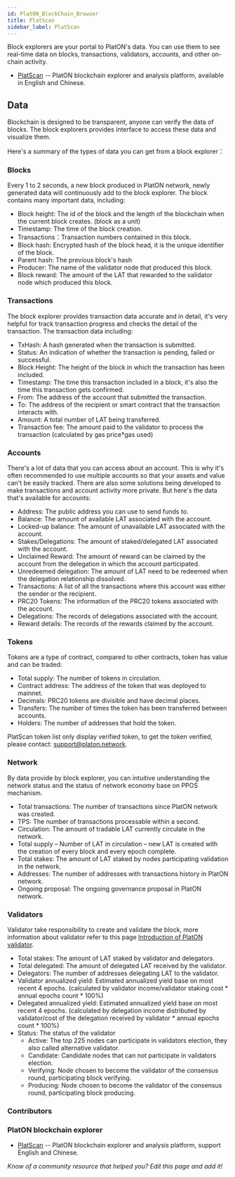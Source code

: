 ```yaml
---
id: PlatON_BlockChain_Browser
title: PlatScan
sidebar_label: PlatScan
---
```


Block explorers are your portal to PlatON's data. You can use them to see real-time data on blocks, transactions, validators, accounts, and other on-chain activity.

- [PlatScan](https://scan.platon.network) -- PlatON blockchain explorer and analysis platform, available in English and Chinese.

## Data

Blockchain is designed to be transparent, anyone can verify the data of blocks. The block explorers provides interface to access these data and visualize them.

Here's a summary of the types of data you can get from a block explorer：

### Blocks

Every 1 to 2 seconds, a new block produced in PlatON network, newly generated data will continuously add to the block explorer. The block contains many important data, including:

- Block height: The id of the block and the length of the blockchain when the current block creates. (block as a unit)
- Timestamp: The time of the block creation.
- Transactions：Transaction numbers contained in this block.
- Block hash: Encrypted hash of the block head, it is the unique identifier of the block.
- Parent hash: The previous block's hash
- Producer: The name of the validator node that produced this block.
- Block reward: The amount of the LAT that rewarded to the validator node which produced this block.

### Transactions

The block explorer provides transaction data accurate and in detail, it's very helpful for track transaction progress and checks the detail of the transaction. The transaction data including:

- TxHash: A hash generated when the transaction is submitted.
- Status: An indication of whether the transaction is pending, failed or successful.
- Block Height: The height of the block in which the transaction has been included.
- Timestamp: The time this transaction included in a block, it's also the time this transaction gets confirmed.
- From: The address of the account that submitted the transaction.
- To: The address of the recipient or smart contract that the transaction interacts with.
- Amount: A total number of LAT being transferred.
- Transaction fee: The amount paid to the validator to process the transaction (calculated by gas price*gas used)

### Accounts

There's a lot of data that you can access about an account. This is why it's often recommended to use multiple accounts so that your assets and value can't be easily tracked. There are also some solutions being developed to make transactions and account activity more private. But here's the data that's available for accounts:

- Address: The public address you can use to send funds to.
- Balance: The amount of available LAT associated with the account.
- Locked-up balance: The amount of unavailable LAT associated with the account.
- Stakes/Delegations: The amount of staked/delegated LAT associated with the account.
- Unclaimed Reward: The amount of reward can be claimed by the account from the delegation in which the account participated.
- Unredeemed delegation: The amount of LAT need to be redeemed when the delegation relationship dissolved.
- Transactions: A list of all the transactions where this account was either the sender or the recipient.
- PRC20 Tokens: The information of the PRC20 tokens associated with the account.
- Delegations: The records of delegations associated with the account.
- Reward details: The records of the rewards claimed by the account.

### Tokens

Tokens are a type of contract, compared to other contracts, token has value and can be traded:

- Total supply: The number of tokens in circulation.
- Contract address: The address of the token that was deployed to mainnet.
- Decimals: PRC20 tokens are divisible and have decimal places.
- Transfers: The number of times the token has been transferred between accounts.
- Holders: The number of addresses that hold the token.

PlatScan token list only display verified token, to get the token verified, please contact: [support@platon.network](mailto:support@platon.network).

### Network

By data provide by block explorer, you can intuitive understanding the network status and the status of network economy base on PPOS mechanism.

- Total transactions: The number of transactions since PlatON network was created.
- TPS: The number of transactions processable within a second.
- Circulation: The amount of tradable LAT currently circulate in the network.
- Total supply – Number of LAT in circulation – new LAT is created with the creation of every block and every epoch complete.
- Total stakes: The amount of LAT staked by nodes participating validation in the network.
- Addresses: The number of addresses with transactions history in PlatON network.
- Ongoing proposal: The ongoing governance proposal in PlatON network.

### Validators

Validator take responsibility to create and validate the block, more information about validator refer to this page [Introduction of PlatON validator](/docs/en/PlatON_Validation_Introduce).

- Total stakes: The amount of LAT staked by validator and delegators.
- Total delegated: The amount of delegated LAT received by the validator.
- Delegators: The number of addresses delegating LAT to the validator.
- Validator annualized yield: Estimated annualized yield base on most recent 4 epochs. (calculated by validator income/validator staking cost \* annual epochs count \* 100%)
- Delegated annualized yield: Estimated annualized yield base on most recent 4 epochs. (calculated by delegation income distributed by validator/cost of the delegation received by validator \* annual epochs count \* 100%)
- Status: The status of the validator
  - Active: The top 225 nodes can participate in validators election, they also called alternative validator.
  - Candidate: Candidate nodes that can not participate in validators election.
  - Verifying: Node chosen to become the validator of the consensus round, participating block verifying.
  - Producing: Node chosen to become the validator of the consensus round, participating block producing.
  
  

### Contributors

### **PlatON blockchain explorer**

- [PlatScan](https://scan.platon.network) -- PlatON blockchain explorer and analysis platform, support English and Chinese.



*Know of a community resource that helped you? Edit this page and add it!*



